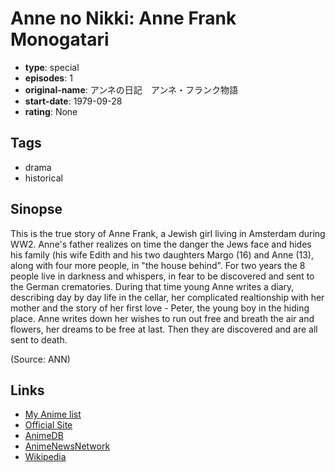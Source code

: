 # Anne no Nikki: Anne Frank Monogatari

-   **type**: special
-   **episodes**: 1
-   **original-name**: アンネの日記　アンネ・フランク物語
-   **start-date**: 1979-09-28
-   **rating**: None

## Tags

-   drama
-   historical

## Sinopse

This is the true story of Anne Frank, a Jewish girl living in Amsterdam during WW2. Anne's father realizes on time the danger the Jews face and hides his family (his wife Edith and his two daughters Margo (16) and Anne (13), along with four more people, in "the house behind". For two years the 8 people live in darkness and whispers, in fear to be discovered and sent to the German crematories. During that time young Anne writes a diary, describing day by day life in the cellar, her complicated realtionship with her mother and the story of her first love - Peter, the young boy in the hiding place. Anne writes down her wishes to run out free and breath the air and flowers, her dreams to be free at last. Then they are discovered and are all sent to death.

(Source: ANN)

## Links

-   [My Anime list](https://myanimelist.net/anime/12027/Anne_no_Nikki__Anne_Frank_Monogatari)
-   [Official Site](http://www.nippon-animation.co.jp/work/annefrank.html)
-   [AnimeDB](http://anidb.info/perl-bin/animedb.pl?show=anime&aid=6525)
-   [AnimeNewsNetwork](http://www.animenewsnetwork.com/encyclopedia/anime.php?id=4662)
-   [Wikipedia](http://en.wikipedia.org/wiki/Anne_no_Nikki)
